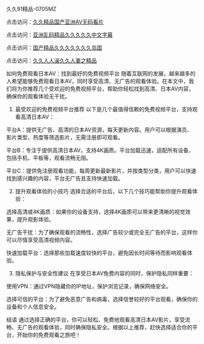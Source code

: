 
久久91精品-0705MZ

点击访问：<a href="https://heiliaowzu4ur.pages.dev">久久精品国产亚洲AV无码看片</a>

点击访问：<a href="https://heiliaozj3tjd.pages.dev">亚洲乱码精品久久久久久中文字幕</a>

点击访问：<a href="https://heiliaoe8ajia.pages.dev">国产精品久久久久久久久岛国</a>

点击访问：<a href="https://heiliaoxqkkct.pages.dev">久久人人澡久久人妻之精品</a>




如何免费观看日本AV：找到最好的免费视频平台
随着互联网的发展，越来越多的人希望能够免费观看日本AV，同时享受高清、无广告的观看体验。在本文中，我们将为你推荐几个受欢迎的免费视频平台，帮助你轻松找到高清、日本AV内容，确保你的观看体验无干扰。

1. 最受欢迎的免费视频平台推荐
以下是几个最值得信赖的免费视频平台，支持观看高清日本AV：

平台A：提供无广告、高清的日本AV资源，每天更新内容。用户可以根据演员、影片类型、热度等筛选影片，无需注册即可观看。

平台B：专注于提供高清日本AV，支持4K画质。平台加载迅速，适配所有设备，包括手机、平板等，观看流畅无阻。

平台C：提供免注册观看功能，每周更新最新影片，并按类型分类，用户可以快速找到感兴趣的内容，平台无广告且支持快速加载。

2. 提升观看体验的小技巧
选择合适的平台后，以下几个技巧能帮助你提升观看体验：

选择高清或4K画质：如果你的设备支持，选择4K画质可以带来更清晰的视觉效果，提升观影体验。

无广告干扰：为了确保观看的流畅性，选择广告较少或完全无广告的平台，这样你可以尽情享受高清视频内容。

快速加载平台：选择那些加载速度较快的平台，避免因长时间等待而影响观看体验。

3. 隐私保护与安全性建议
在享受日本AV免费内容的同时，保护隐私同样重要：

使用VPN：通过VPN隐藏你的IP地址，保护浏览记录，确保网络安全。

选择可信的平台：为了避免恶意广告和病毒，选择信誉较好的平台观看，确保你的设备和个人信息安全。

结语
通过选择正确的平台，你可以轻松、免费地观看高清日本AV影片，享受流畅、无广告的观看体验，同时确保隐私安全。根据以上推荐，赶快选择适合你的平台，开始你的免费观看之旅吧！






<span style="display:none;">[Canonical link](  ）</span>
